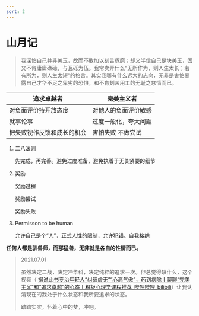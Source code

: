 ```yaml
---
sort: 2
---
```


# 山月记

>   我深怕自己并非美玉，故而不敢加以刻苦琢磨；却又半信自己是块美玉，固又不肯庸庸碌碌，与瓦砾为伍。我常卖弄什么“无所作为，则人生太长；若有所为，则人生太短”的格言。其实我哪有什么远大的志向，无非是害怕暴露自己才华不足之卑劣的恐惧，和不肯刻苦用工的无耻之怠惰而已。
>

| 追求卓越者                 | 完美主义者           |
| -------------------------- | -------------------- |
| 对负面评价持开放态度       | 对他人的负面评价敏感 |
| 就事论事                   | 过度一般化，夸大问题 |
| 把失败视作反馈和成长的机会 | 害怕失败 不做尝试    |

1.  二八法则

    先完成，再完善。避免过度准备，避免执着于无关紧要的细节

2.  奖励

    奖励过程

    奖励尝试

    奖励失败

3.  Permisson to be human

    允许自己是个“人”，正式人性的限制，允许犯错。自我接纳

**任何人都是驯兽师，而那猛兽，无非就是各自的性情而已。**

>   2021.07.01
>
>   虽然决定二战，决定冲华科，决定纯粹的追求一次。但总觉得缺什么，这个视频（ [据说此书专治年轻人“纠结虚无”“心高气傲”，药到病除丨聊聊“完美主义”和“追求卓越”的心态丨积极心理学课程推荐_哔哩哔哩_bilibili](https://www.bilibili.com/video/BV1WK4y1V7ms?t=86)）让我认清现在的我处于什么状态和我所要追求的状态。
>
>   踏踏实实，怀着心中的梦，冲吧。







